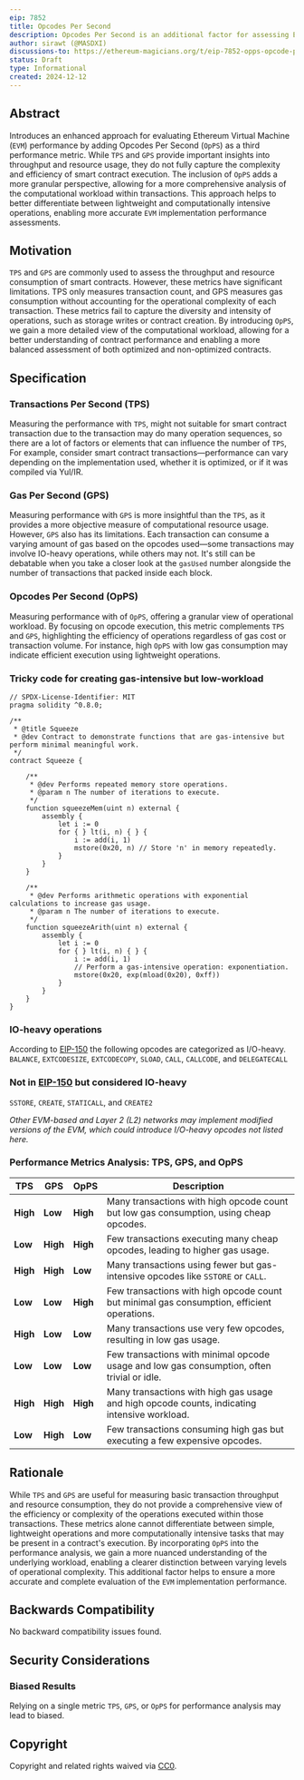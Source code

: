 ```yaml
---
eip: 7852
title: Opcodes Per Second
description: Opcodes Per Second is an additional factor for assessing EVM implementation performance.
author: sirawt (@MASDXI)
discussions-to: https://ethereum-magicians.org/t/eip-7852-opps-opcode-per-second/22179
status: Draft
type: Informational
created: 2024-12-12
---
```


## Abstract
Introduces an enhanced approach for evaluating Ethereum Virtual Machine (`EVM`) performance by adding Opcodes Per Second (`OpPS`) as a third performance metric. While `TPS` and `GPS` provide important insights into throughput and resource usage, they do not fully capture the complexity and efficiency of smart contract execution. The inclusion of `OpPS` adds a more granular perspective, allowing for a more comprehensive analysis of the computational workload within transactions. This approach helps to better differentiate between lightweight and computationally intensive operations, enabling more accurate `EVM` implementation performance assessments.

## Motivation  
`TPS` and `GPS` are commonly used to assess the throughput and resource consumption of smart contracts. However, these metrics have significant limitations. TPS only measures transaction count, and GPS measures gas consumption without accounting for the operational complexity of each transaction. These metrics fail to capture the diversity and intensity of operations, such as storage writes or contract creation. By introducing `OpPS`, we gain a more detailed view of the computational workload, allowing for a better understanding of contract performance and enabling a more balanced assessment of both optimized and non-optimized contracts.

## Specification  

### Transactions Per Second (TPS)  
Measuring the performance with `TPS`, might not suitable for smart contract transaction due to the transaction may do many operation sequences, so there are a lot of factors or elements that can influence the number of `TPS`, For example, consider smart contract transactions—performance can vary depending on the implementation used, whether it is optimized, or if it was compiled via Yul/IR.

### Gas Per Second (GPS)  
Measuring performance with `GPS` is more insightful than the `TPS`, as it provides a more objective measure of computational resource usage.
However, `GPS` also has its limitations. Each transaction can consume a varying amount of gas based on the opcodes used—some transactions may involve IO-heavy operations, while others may not. It's still can be debatable when you take a closer look at the `gasUsed` number alongside the number of transactions that packed inside each block.

### Opcodes Per Second (OpPS)
Measuring performance with of `OpPS`, offering a granular view of operational workload. By focusing on opcode execution, this metric complements `TPS` and `GPS`, highlighting the efficiency of operations regardless of gas cost or transaction volume. For instance, high `OpPS` with low gas consumption may indicate efficient execution using lightweight operations.

### Tricky code for creating gas-intensive but low-workload
``` Solidity
// SPDX-License-Identifier: MIT
pragma solidity ^0.8.0;

/**
 * @title Squeeze
 * @dev Contract to demonstrate functions that are gas-intensive but perform minimal meaningful work.
 */
contract Squeeze {

    /**
     * @dev Performs repeated memory store operations.
     * @param n The number of iterations to execute.
     */
    function squeezeMem(uint n) external {
        assembly {
            let i := 0
            for { } lt(i, n) { } {
                i := add(i, 1)
                mstore(0x20, n) // Store 'n' in memory repeatedly.
            }
        }
    }

    /**
     * @dev Performs arithmetic operations with exponential calculations to increase gas usage.
     * @param n The number of iterations to execute.
     */
    function squeezeArith(uint n) external {
        assembly {
            let i := 0
            for { } lt(i, n) { } {
                i := add(i, 1)
                // Perform a gas-intensive operation: exponentiation.
                mstore(0x20, exp(mload(0x20), 0xff))
            }
        }
    }
}
```

### IO-heavy operations
According to [EIP-150](./eip-150.md) the following opcodes are categorized as I/O-heavy.  
`BALANCE`, `EXTCODESIZE`, `EXTCODECOPY`, `SLOAD`, `CALL`, `CALLCODE`, and `DELEGATECALL`

### Not in [EIP-150](./eip-150.md) but considered IO-heavy
`SSTORE`, `CREATE`, `STATICALL`, and `CREATE2`  

*Other EVM-based and Layer 2 (L2) networks may implement modified versions of the EVM, which could introduce I/O-heavy opcodes not listed here.*

### Performance Metrics Analysis: TPS, GPS, and OpPS

| **TPS**  | **GPS**  | **OpPS** | **Description**                                                                              |
| -------- | -------- | -------- | -------------------------------------------------------------------------------------------- |
| **High** | **Low**  | **High** | Many transactions with high opcode count but low gas consumption, using cheap opcodes.       |
| **Low**  | **High** | **High** | Few transactions executing many cheap opcodes, leading to higher gas usage.                  |
| **High** | **High** | **Low**  | Many transactions using fewer but gas-intensive opcodes like `SSTORE` or `CALL`.             |
| **Low**  | **Low**  | **High** | Few transactions with high opcode count but minimal gas consumption, efficient operations.   |
| **High** | **Low**  | **Low**  | Many transactions use very few opcodes, resulting in low gas usage.                        |
| **Low**  | **Low**  | **Low**  | Few transactions with minimal opcode usage and low gas consumption, often trivial or idle.   |
| **High** | **High** | **High** | Many transactions with high gas usage and high opcode counts, indicating intensive workload. |
| **Low**  | **High** | **Low**  | Few transactions consuming high gas but executing a few expensive opcodes.       |

## Rationale

While `TPS` and `GPS` are useful for measuring basic transaction throughput and resource consumption, they do not provide a comprehensive view of the efficiency or complexity of the operations executed within those transactions. These metrics alone cannot differentiate between simple, lightweight operations and more computationally intensive tasks that may be present in a contract's execution. By incorporating `OpPS` into the performance analysis, we gain a more nuanced understanding of the underlying workload, enabling a clearer distinction between varying levels of operational complexity. This additional factor helps to ensure a more accurate and complete evaluation of the `EVM` implementation performance.  

## Backwards Compatibility  

No backward compatibility issues found.  

## Security Considerations 

### Biased Results
Relying on a single metric `TPS`, `GPS`, or `OpPS` for performance analysis may lead to biased.  

## Copyright

Copyright and related rights waived via [CC0](../LICENSE.md).